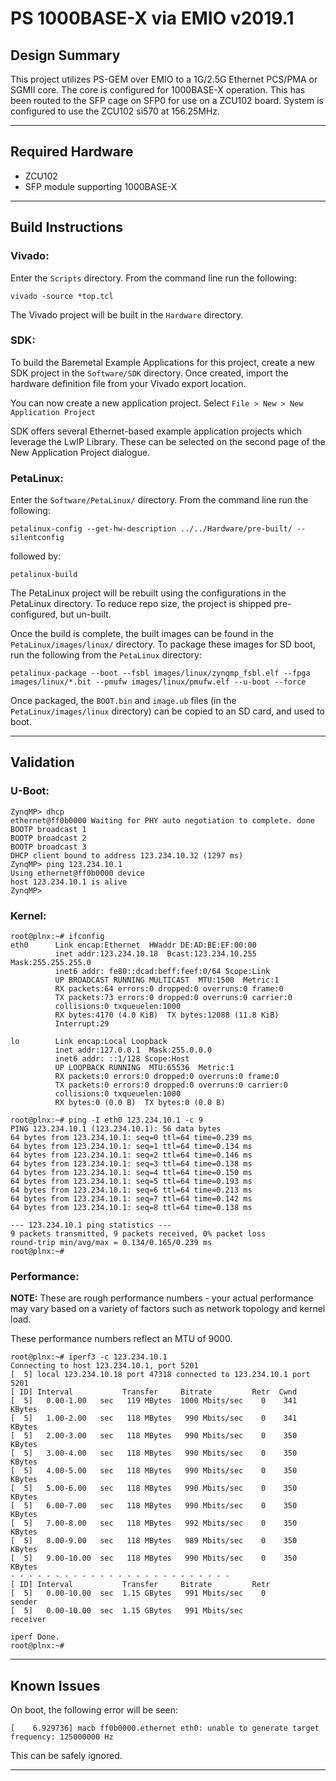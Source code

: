 # PS 1000BASE-X via EMIO v2019.1

## **Design Summary**

This project utilizes PS-GEM over EMIO to a 1G/2.5G Ethernet PCS/PMA or SGMII core. The core is configured for 1000BASE-X operation. This has been routed to the SFP cage on SFP0 for use on a ZCU102 board. System is configured to use the ZCU102 si570 at 156.25MHz.

---

## **Required Hardware**

- ZCU102
- SFP module supporting 1000BASE-X

---

## **Build Instructions**

### **Vivado:**

Enter the `Scripts` directory. From the command line run the following:

`vivado -source *top.tcl`

The Vivado project will be built in the `Hardware` directory.

### **SDK**:

To build the Baremetal Example Applications for this project, create a new SDK project in the `Software/SDK` directory. Once created, import the hardware definition file from your Vivado export location.

You can now create a new application project. Select `File > New > New Application Project`

SDK offers several Ethernet-based example application projects which leverage the LwIP Library. These can be selected on the second page of the New Application Project dialogue.

### **PetaLinux**:

Enter the `Software/PetaLinux/` directory. From the command line run the following:

`petalinux-config --get-hw-description ../../Hardware/pre-built/ --silentconfig`

followed by:

`petalinux-build`

The PetaLinux project will be rebuilt using the configurations in the PetaLinux directory. To reduce repo size, the project is shipped pre-configured, but un-built.

Once the build is complete, the built images can be found in the `PetaLinux/images/linux/`
directory. To package these images for SD boot, run the following from the `PetaLinux` directory:

`petalinux-package --boot --fsbl images/linux/zynqmp_fsbl.elf --fpga images/linux/*.bit --pmufw images/linux/pmufw.elf --u-boot --force`

Once packaged, the `BOOT.bin` and `image.ub` files (in the `PetaLinux/images/linux` directory) can be copied to an SD card, and used to boot.

---

## **Validation**
### **U-Boot:**
```
ZynqMP> dhcp
ethernet@ff0b0000 Waiting for PHY auto negotiation to complete. done
BOOTP broadcast 1
BOOTP broadcast 2
BOOTP broadcast 3
DHCP client bound to address 123.234.10.32 (1297 ms)
ZynqMP> ping 123.234.10.1
Using ethernet@ff0b0000 device
host 123.234.10.1 is alive
ZynqMP>
```
### **Kernel:**
```
root@plnx:~# ifconfig
eth0      Link encap:Ethernet  HWaddr DE:AD:BE:EF:00:00
          inet addr:123.234.10.18  Bcast:123.234.10.255  Mask:255.255.255.0
          inet6 addr: fe80::dcad:beff:feef:0/64 Scope:Link
          UP BROADCAST RUNNING MULTICAST  MTU:1500  Metric:1
          RX packets:64 errors:0 dropped:0 overruns:0 frame:0
          TX packets:73 errors:0 dropped:0 overruns:0 carrier:0
          collisions:0 txqueuelen:1000
          RX bytes:4170 (4.0 KiB)  TX bytes:12088 (11.8 KiB)
          Interrupt:29

lo        Link encap:Local Loopback
          inet addr:127.0.0.1  Mask:255.0.0.0
          inet6 addr: ::1/128 Scope:Host
          UP LOOPBACK RUNNING  MTU:65536  Metric:1
          RX packets:0 errors:0 dropped:0 overruns:0 frame:0
          TX packets:0 errors:0 dropped:0 overruns:0 carrier:0
          collisions:0 txqueuelen:1000
          RX bytes:0 (0.0 B)  TX bytes:0 (0.0 B)

root@plnx:~# ping -I eth0 123.234.10.1 -c 9
PING 123.234.10.1 (123.234.10.1): 56 data bytes
64 bytes from 123.234.10.1: seq=0 ttl=64 time=0.239 ms
64 bytes from 123.234.10.1: seq=1 ttl=64 time=0.134 ms
64 bytes from 123.234.10.1: seq=2 ttl=64 time=0.146 ms
64 bytes from 123.234.10.1: seq=3 ttl=64 time=0.138 ms
64 bytes from 123.234.10.1: seq=4 ttl=64 time=0.150 ms
64 bytes from 123.234.10.1: seq=5 ttl=64 time=0.193 ms
64 bytes from 123.234.10.1: seq=6 ttl=64 time=0.213 ms
64 bytes from 123.234.10.1: seq=7 ttl=64 time=0.142 ms
64 bytes from 123.234.10.1: seq=8 ttl=64 time=0.138 ms

--- 123.234.10.1 ping statistics ---
9 packets transmitted, 9 packets received, 0% packet loss
round-trip min/avg/max = 0.134/0.165/0.239 ms
root@plnx:~#
```

### **Performance:**
**NOTE:** These are rough performance numbers - your actual performance may vary based on a variety of factors such as network topology and kernel load.

These performance numbers reflect an MTU of 9000.

```
root@plnx:~# iperf3 -c 123.234.10.1
Connecting to host 123.234.10.1, port 5201
[  5] local 123.234.10.18 port 47318 connected to 123.234.10.1 port 5201
[ ID] Interval           Transfer     Bitrate         Retr  Cwnd
[  5]   0.00-1.00   sec   119 MBytes  1000 Mbits/sec    0    341 KBytes
[  5]   1.00-2.00   sec   118 MBytes   990 Mbits/sec    0    341 KBytes
[  5]   2.00-3.00   sec   118 MBytes   990 Mbits/sec    0    350 KBytes
[  5]   3.00-4.00   sec   118 MBytes   990 Mbits/sec    0    350 KBytes
[  5]   4.00-5.00   sec   118 MBytes   990 Mbits/sec    0    350 KBytes
[  5]   5.00-6.00   sec   118 MBytes   990 Mbits/sec    0    350 KBytes
[  5]   6.00-7.00   sec   118 MBytes   990 Mbits/sec    0    350 KBytes
[  5]   7.00-8.00   sec   118 MBytes   992 Mbits/sec    0    350 KBytes
[  5]   8.00-9.00   sec   118 MBytes   989 Mbits/sec    0    350 KBytes
[  5]   9.00-10.00  sec   118 MBytes   990 Mbits/sec    0    350 KBytes
- - - - - - - - - - - - - - - - - - - - - - - - -
[ ID] Interval           Transfer     Bitrate         Retr
[  5]   0.00-10.00  sec  1.15 GBytes   991 Mbits/sec    0             sender
[  5]   0.00-10.00  sec  1.15 GBytes   991 Mbits/sec                  receiver

iperf Done.
root@plnx:~#

```

---

## **Known Issues**

On boot, the following error will be seen:

`[    6.929736] macb ff0b0000.ethernet eth0: unable to generate target frequency: 125000000 Hz
`

This can be safely ignored.

---
